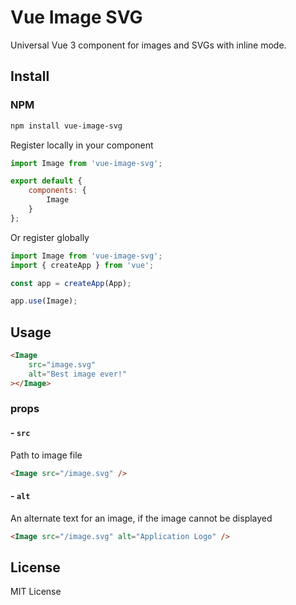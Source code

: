 # Vue Image SVG

Universal Vue 3 component for images and SVGs with inline mode.

## Install

### NPM

```bash
npm install vue-image-svg
```

Register locally in your component
```js
import Image from 'vue-image-svg';

export default {
    components: {
        Image
    }
};
```

Or register globally
```js
import Image from 'vue-image-svg';
import { createApp } from 'vue';

const app = createApp(App);

app.use(Image);
```

## Usage

```html
<Image 
    src="image.svg" 
    alt="Best image ever!"
></Image>
``` 

### props
#### - `src`
Path to image file

```html
<Image src="/image.svg" />
```

#### - `alt`
An alternate text for an image, if the image cannot be displayed

```html
<Image src="/image.svg" alt="Application Logo" />
```

## License

MIT License
